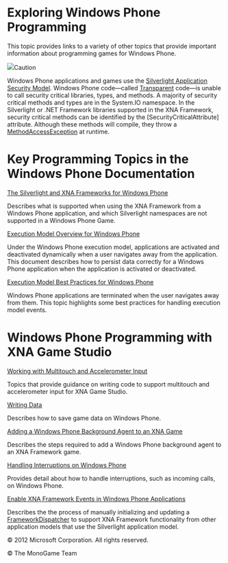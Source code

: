 

# Exploring Windows Phone Programming

This topic provides links to a variety of other topics that provide important information about programming games for Windows Phone.

![](caution.gif)Caution

Windows Phone applications and games use the [Silverlight Application Security Model](http://msdn.microsoft.com/library/dd470128(VS.95).aspx). Windows Phone code—called [Transparent](http://msdn.microsoft.com/library/dd233102.aspx) code—is unable to call security critical libraries, types, and methods. A majority of security critical methods and types are in the System.IO namespace. In the Silverlight or .NET Framework libraries supported in the XNA Framework, security critical methods can be identified by the \[SecurityCriticalAttribute\] attribute. Although these methods will compile, they throw a [MethodAccessException](http://msdn2.microsoft.com/library/system.methodaccessexception.aspx) at runtime.

# Key Programming Topics in the Windows Phone Documentation

[The Silverlight and XNA Frameworks for Windows Phone](http://go.microsoft.com/fwlink/?LinkId=255063)

Describes what is supported when using the XNA Framework from a Windows Phone application, and which Silverlight namespaces are not supported in a Windows Phone Game.

[Execution Model Overview for Windows Phone](http://go.microsoft.com/fwlink/?LinkId=255064)

Under the Windows Phone execution model, applications are activated and deactivated dynamically when a user navigates away from the application. This document describes how to persist data correctly for a Windows Phone application when the application is activated or deactivated.

[Execution Model Best Practices for Windows Phone](http://go.microsoft.com/fwlink/?LinkId=255065)

Windows Phone applications are terminated when the user navigates away from them. This topic highlights some best practices for handling execution model events.

# Windows Phone Programming with XNA Game Studio

[Working with Multitouch and Accelerometer Input](Input_TouchandAccel.md)

Topics that provide guidance on writing code to support multitouch and accelerometer input for XNA Game Studio.

[Writing Data](Storage_HowTo_SaveDataMobile.md)

Describes how to save game data on Windows Phone.

[Adding a Windows Phone Background Agent to an XNA Game](UsingBackgroundAgentsOnPhone.md)

Describes the steps required to add a Windows Phone background agent to an XNA Framework game.

[Handling Interruptions on Windows Phone](RespondingtoShutdownEvents.md)

Provides detail about how to handle interruptions, such as incoming calls, on Windows Phone.

[Enable XNA Framework Events in Windows Phone Applications](UsingXNAFrameworkInSilverlight.md)

Describes the the process of manually initializing and updating a [FrameworkDispatcher](xref:MXF.FrameworkDispatcher) to support XNA Framework functionality from other application models that use the Silverlight application model.

© 2012 Microsoft Corporation. All rights reserved.  

© The MonoGame Team
